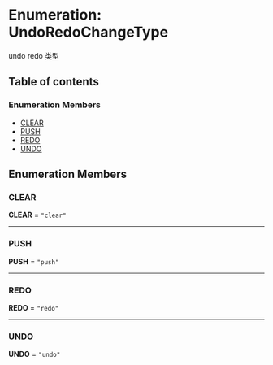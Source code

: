 # Enumeration: UndoRedoChangeType

undo redo 类型

## Table of contents

### Enumeration Members

* [CLEAR](/en/auto-docs/history/enums/UndoRedoChangeType.md#clear)
* [PUSH](/en/auto-docs/history/enums/UndoRedoChangeType.md#push)
* [REDO](/en/auto-docs/history/enums/UndoRedoChangeType.md#redo)
* [UNDO](/en/auto-docs/history/enums/UndoRedoChangeType.md#undo)

## Enumeration Members

### CLEAR

**CLEAR** = `"clear"`

***

### PUSH

**PUSH** = `"push"`

***

### REDO

**REDO** = `"redo"`

***

### UNDO

**UNDO** = `"undo"`

